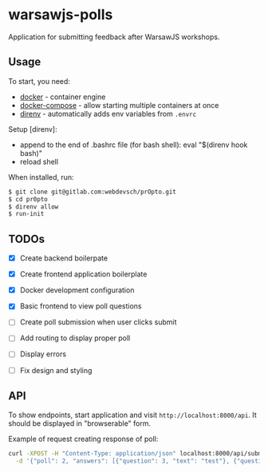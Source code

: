 # warsawjs-polls

Application for submitting feedback after WarsawJS workshops.


## Usage

To start, you need:

* [docker](https://docs.docker.com/engine/installation/) - container engine
* [docker-compose](https://docs.docker.com/compose/install/) - allow starting multiple containers at once
* [direnv](https://direnv.net/) - automatically adds env variables from `.envrc`

Setup [direnv]:

* append to the end of .bashrc file (for bash shell):
eval "$(direnv hook bash)"
* reload shell

When installed, run:
```bash
$ git clone git@gitlab.com:webdevsch/prOpto.git
$ cd pr0pto
$ direnv allow
$ run-init
```

## TODOs

* [X] Create backend boilerpate 
* [X] Create frontend application boilerplate
* [X] Docker development configuration
* [X] Basic frontend to view poll questions
* [ ] Create poll submission when user clicks submit
* [ ] Add routing to display proper poll
* [ ] Display errors 
* [ ] Fix design and styling


## API

To show endpoints, start application and visit `http://localhost:8000/api`. It should be displayed in "browserable" form. 

Example of request creating response of poll:

```bash
curl -XPOST -H "Content-Type: application/json" localhost:8000/api/submissions/ \
  -d '{"poll": 2, "answers": [{"question": 3, "text": "test"}, {"question": 2, "score": 5}]}'
```

